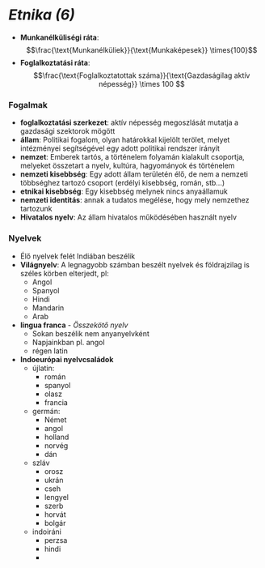 # *Etnika (6)*
- **Munkanélküliségi ráta**: $$\frac{\text{Munkanélküliek}}{\text{Munkaképesek}} \times{100}$$
- **Foglalkoztatási ráta**: $$\frac{\text{Foglalkoztatottak száma}}{\text{Gazdaságilag aktív népesség}} \times 100 $$
### Fogalmak
- **foglalkoztatási szerkezet**: aktív népesség megoszlását mutatja a gazdasági szektorok mögött
- **állam**: Politikai fogalom, olyan határokkal kijelölt terölet, melyet intézményei segítségével egy adott politikai rendszer irányít
- **nemzet**: Emberek tartós, a történelem folyamán kialakult csoportja, melyeket összetart a nyelv, kultúra, hagyományok és történelem
- **nemzeti kisebbség**: Egy adott állam területén élő, de nem a nemzeti többséghez tartozó csoport (erdélyi kisebbség, román, stb...)
- **etnikai kisebbség**: Egy kisebbség melynek nincs anyaállamuk
- **nemzeti identitás**: annak a tudatos megélése, hogy mely nemzethez tartozunk
- **Hivatalos nyelv**: Az állam hivatalos működésében használt nyelv

### Nyelvek
- Élő nyelvek felét Indiában beszélik
- **Világnyelv**: A legnagyobb számban beszélt nyelvek és földrajzilag is széles körben elterjedt, pl:
	- Angol
	- Spanyol
	- Hindi
	- Mandarin
	- Arab
- **lingua franca** - *Összekötő nyelv*
	- Sokan beszélik nem anyanyelvként
	- Napjainkban pl. angol
	- régen latin
- **Indoeurópai nyelvcsaládok**
	- újlatin:
		- román
		- spanyol
		- olasz
		- francia
	- germán:
		- Német
		- angol
		- holland
		- norvég
		- dán
	- szláv
		- orosz
		- ukrán
		- cseh
		- lengyel
		- szerb
		- horvát
		- bolgár
	- indoiráni
		- perzsa
		- hindi
		- 